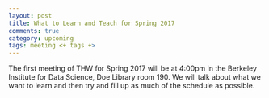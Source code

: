 ```yaml
---
layout: post
title: What to Learn and Teach for Spring 2017
comments: true
category: upcoming
tags: meeting <+ tags +>
---
```


The first meeting of THW for Spring 2017 will be at 4:00pm in the Berkeley Institute for Data Science, Doe Library room 190. We will talk about what we want to learn and then try and fill up as much of the schedule as possible. 
